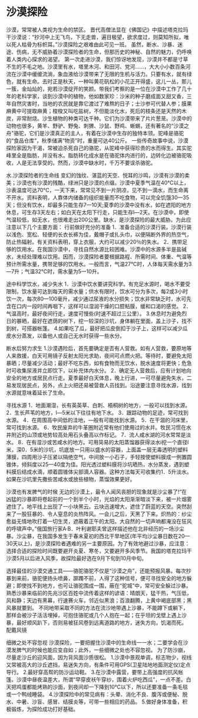 # 沙漠探险
沙漠，常常被人类视为生命的禁区。
晋代高僧法显在《佛国记》中描述塔克拉玛干沙漠说：“抄河中上无飞鸟，下无走兽，遍目极望，欲求度过，则莫知所拟，唯以死人枯骨为标帜耳。”沙漠探险之艰难由此可见一班。
虽然，断水、沙暴、迷途、伤病，无不威胁着沙漠探险者的生命，但那历史的神秘、自然的魅力，仍呼唤着人类内心探求的渴望。
第一次走进沙漠，我们惊讶地发现，沙漠并不都是寸草不生的不毛之地。沙漠里有水，塔里木河、和田河、党河……，大大小小数百条河流在沙漠中缓缓流淌，象血液给沙漠带来了无限的生机与活力。只要有水，就有绿色，就有生命。去时正是秋天，一种叫黄花矾松的小花正开得盛，这儿一丛，那儿一簇，金灿灿的，宛若沙漠绽开的笑颜。带我们考察的是一位在沙漠中工作了几十年的老科学家，谈到沙漠中的植物，他如数家珍：沙米的种子磨成面又甜又香，三年自然灾害时，当地的农民就是靠它渡过了难熬的日子；士沙参可代替人参；膜果麻黄中可提取麻黄；梭梭又叫吃盐树，不但能淡化水，死后的枝条还是天然的木炭，非常耐烧。沙生植物的种类可达千种。它们为沙漠带来了片片葱茏。沙漠中的动物也很多，黄羊、野驴、野兔、刺猬、沙鼠、野鸡、蜥蜴，还有著名的“沙漠之舟”骆驼，它们是沙漠真正的主人，有着在沙漠中生存的独特本领。驼峰是骆驼的“食品仓库”，秋季储满“物资”时，重量可达40公斤。
一些传奇故事中说，沙漠探险家因为干渴，常被迫杀死自己的骆驼，从驼峰中获得珍贵的水而得生。其实驼峰里全是脂肪，并没有水。脂肪转化成水是在骆驼体内进行的，边转化边被骆驼吸收，人是无法享受的。然而，沙漠中缺水时，千万不要误杀骆驼。

水.沙漠探险者的生命线
变幻的蚀纹、湛蓝的天空、悦耳的沙鸣，沙漠有沙漠的柔美；沙漠也有沙漠的残酷，绿洲只是沙漠的点缀。沙漠中夏季气温在40℃以上，沙表温度可达70℃，一天下来，常常见不到一片阴凉，见不到一滴水，而生命离不开水。资料表明，人靠体内储备的组织能量而不吃食物，可以完全饥饿30—35天；但没有饮水，却最多只能生存7—10天;夏季的沙漠中没有水，如在遮阳的地方休息，可生存3天左右；如白天在太阳下行走，只能生存l—2天。在沙漠中，即使气温较低，如无水，也很难走出200公里。缺水，是沙漠探险的最大威胁。为此应注意以下几个主要方面：
行前做好充分的准备
1．准备合适的沙漠行装。沙漠行装以浅色、宽松、轻便的长衣长裤为佳，戴帽子或扎头巾，以便隔断外界的热空气，防止热辐射。有关资料表明，穿上衣服，大约可以减少20％的失水。
2．携带足够的饮用水。在我国沙漠中，寻找自然水源比较困难。沙漠中的水源多半是盐碱水，未经处理难以饮用。因而，沙漠探险者要根据路程、所需时间、体重、气温等预计所需水量，携带足够的饮用水。一般而言，气温27℃时，人体每天需水量为3—7升；气温32℃时，需水量为5一10升。

途中科学饮水，减少失水
1．沙漠中饮水要讲究科学。有充足水源时，喝水不要受限制，饮水量可达到每天的需水量；供水有限时，饮水可分为多次，每2或3小时饮一次，每次80—100毫升，减少通过尿液的水分损失；饮水非常缺乏时，水可先含在口内一段时间再咽下，这样可以湿润干燥的口腔粘膜，缓和口渴的感觉。
2．气温高时，最好夜间行走，速度可慢些(时速不超过三公里）。
3.休息时为避免烈日的暴晒，最好在遮荫的树下，挖一较深的沙坑，身体躺在里面，盖上沙子，找不到树，可搭器帐篷。
4.如果吃了瓜，最好把瓜皮倒扣于沙子上，这样可以减少瓜皮水分蒸发，以备他人或自己无水时获得一些水分。

断水后努力求生
1.沙漠遇险后，首先要确定是否有人营救。如有人营救，要原地等人来救援，白天可用镜子反射太阳光求助，夜间可点燃火把。等待时，要避免太阳暴晒；尽量减少活动；最好不吃东西，如有食物而无饮水，脱水速度将更快；危急时可收集尿液并立即饮下，以补充体内水分。
2．确定无人营救后，应有计划地向安全的地方或居民点行走。夏季最好白天体息，晚上行进，一可尽量避免失水，二易发现居民点，另外，点上火把还易被营救人员找到。沿途要注意寻找水源，找到水源就意味着延长了生命。

寻找水源
1．地面潮湿，长有英英草、白刺、梧桐树的地方，一般可以找到水源。
2．生长芦苇的地方，l—5米以下往往有地下水。
3．跟踪动物的足迹，常可找到水源。
4．在周围高中间低的洼地，—般有可能找到水源。
5．在干涸的河床里，常可找到水源。
6．牧民废弃的牛革圈附近常有他们使用过的水并。牧民习惯在水井附近的山顶或地势较高处用石头叠高以作标记。
7．流人咸水湖的河水常常是淡水。
8．在有湿沙或苦咸水的地方。可用简易的太阳蒸馏器获得淡水i挖一个直径l米，深0．5米的沙坑，坑底放一只用以盛水的容器，上面盖一层无毒透明的塑料薄膜，四周用沙子压紧以隔绝空气，中间放一小石子，手轻按使塑料膜成一例置圆锥体，倾斜度以25—40度为佳。阳光透过塑料膜将沙坑晒热，水分蒸发，遇到塑料膜后结成水滴，顺着圆锥体尖部滴人容器。这种方法每天可收集约1．5升淡水。如果在沙坑里先撒些苦咸水或放些植物，蒸馏效果更好。

沙漠也有发脾气的时候
无边的沙漠上，最令人闻风丧胆的现象就是沙尘暴了!“在凶猛的沙暴即将卷起前的一个到半个小时，光焰的太阳渐渐暗淡下来，被一片烟雾遮住了。地平线上出现了一小块黑云。云块迅速增大，遮住了蔚蓝的天空。突然刮来了一股狂暴的、令人窒息的炎热阵风。一会儿之后，天黑了下来。炽热的：纱尘愈益无情地吹打着一切生灵，遮蔽着正午的太阳。大自然的一切声响都淹没在狂风的呼啸声中。”俄国旅行家A·B．叶利谢耶夫曾这样描述他在北非经历的一场沙尘暴。沙尘暴，在我国多发生于春末夏初的西北干旱地区(年平均沙尘暴日数在20—30天以上)，是沙漠探险者遇难的另一主要原因。为了有效地避过沙暴，应注意：
选择合适的探险时间既要避开炎夏、寒冬，又要避开多风季节。我国的塔克拉玛干沙漠5月以后进入风季，故探险最好选在9月下旬到10月中旬。

选择最佳的沙漠交通工具——骆驼骆驼不仅是“沙漠之舟”，还能预报风暴。每次抄暴到来前，骆驼便扬头喷鼻，踯躅不前，人得了这种信号，便可寻找安全的地方躲避；即使找不到地方，也可让骆驼围成一围，蔽在“驼城”中，常可安全躲过沙暴。
熟悉沙暴来临前的先兆沙区百姓中流传着这样的谚语：晴朗天，猛干热，气压低，风和静；天边有黑幕，行速赛火车，邻近似黑浪；百浪翻腾，上黄中褐底部黑；黑风暴就要到。
不同地带采取不同的方法在流沙地带遇上沙暴，不能蹲下或躺下，那样会被沙子活活埋掉，可抱住骆驼或几个人抱在一起；在乎坦的戈壁上遇上沙暴，最好顺风趴下，否则易被狂风卷到远离道路的地方，迷失方向，饥渴而死。
配戴风镜

细微之处不容忽视
沙漠探险，一要把握住沙漠中的生命线一一水；二要学会在沙漠发脾气的时候也能应变自如；此外，一些细微之处也不容忽视。
为了防沙崩，尽量走沙丘的迎风面，因为背风面沙质很松。
1.沙漠中景观单调，标志物少，视线又常被高大的沙丘遮挡，易迷失方向，有条件可用GPS(卫星陆地地面测定仪)定点导行。
2.最好穿高帮的防沙运动鞋。
3.在沙漠中露营，要带上高强度的抗风帐篷。沙漠中昼夜温差大，所谓“早穿皮袄午穿纱，围着火炉吃西瓜”，一点不差。白天把鸡蛋都能烤熟的沙面，到夜间却一下降到10℃以下，所以还要准备一条毛毯或一个鸭绒睡袋。
4.沙漠探险中的常见病有：头晕、消化不良、腹泻或便秘、脱水、中暑、沙盲、感冒、结膜炎等，可带一些相应的药品。
5.做好身体准备，积极锻炼，为探险成功打好基础。

